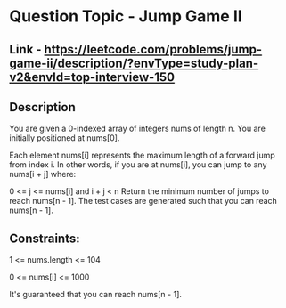 # Question Topic - Jump Game II

## Link - https://leetcode.com/problems/jump-game-ii/description/?envType=study-plan-v2&envId=top-interview-150

## Description
You are given a 0-indexed array of integers nums of length n. You are initially positioned at nums[0].

Each element nums[i] represents the maximum length of a forward jump from index i. In other words, if you are at nums[i], you can jump to any nums[i + j] where:

0 <= j <= nums[i] and
i + j < n
Return the minimum number of jumps to reach nums[n - 1]. The test cases are generated such that you can reach nums[n - 1].


## Constraints:

1 <= nums.length <= 104

0 <= nums[i] <= 1000

It's guaranteed that you can reach nums[n - 1].

